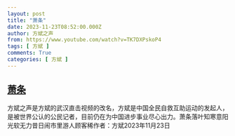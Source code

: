 ```yaml
---
layout: post
title: "萧条"
date: 2023-11-23T08:52:00.000Z
author: 方斌之声
from: https://www.youtube.com/watch?v=TK7DXPskoP4
tags: [ 方斌 ]
comments: True
categories: [ 方斌 ]
---
```

<!--1700729520000-->
[萧条](https://www.youtube.com/watch?v=TK7DXPskoP4)
------

<div>
方斌之声是方斌的武汉直击视频的改名，方斌是中国全民自救互助运动的发起人，是被世界公认的公民记者，目前仍在为中国进步事业尽心出力。萧条落叶知寒意阳光软无力昔日闹市里游人顾客稀作者：方斌2023年11月23日
</div>
